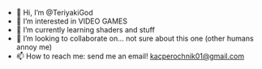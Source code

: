 - 👋 Hi, I’m @TeriyakiGod
- 👀 I’m interested in VIDEO GAMES
- 🌱 I’m currently learning shaders and stuff
- 💞️ I’m looking to collaborate on... not sure about this one (other humans annoy me)
- 📫 How to reach me: send me an email! kacperochnik01@gmail.com

<!---
TeriyakiGod/TeriyakiGod is a ✨ special ✨ repository because its `README.md` (this file) appears on your GitHub profile.
You can click the Preview link to take a look at your changes.
--->
